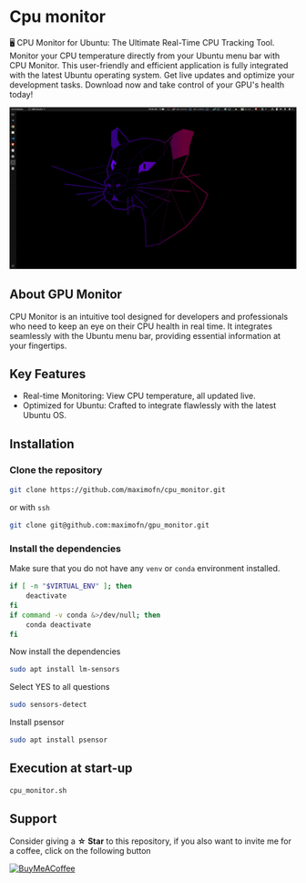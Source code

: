 # Cpu monitor

🖥️ CPU Monitor for Ubuntu: The Ultimate Real-Time CPU Tracking Tool. Monitor your CPU temperature directly from your Ubuntu menu bar with CPU Monitor. This user-friendly and efficient application is fully integrated with the latest Ubuntu operating system. Get live updates and optimize your development tasks. Download now and take control of your GPU's health today!

![cpu monitor](cpu_monitor.gif)

## About GPU Monitor
CPU Monitor is an intuitive tool designed for developers and professionals who need to keep an eye on their CPU health in real time. It integrates seamlessly with the Ubuntu menu bar, providing essential information at your fingertips.

## Key Features
 * Real-time Monitoring: View CPU temperature, all updated live.
 * Optimized for Ubuntu: Crafted to integrate flawlessly with the latest Ubuntu OS.

## Installation

### Clone the repository

```bash
git clone https://github.com/maximofn/cpu_monitor.git
```

or with `ssh`

```bash
git clone git@github.com:maximofn/gpu_monitor.git
```

### Install the dependencies

Make sure that you do not have any `venv` or `conda` environment installed.

```bash
if [ -n "$VIRTUAL_ENV" ]; then
    deactivate
fi
if command -v conda &>/dev/null; then
    conda deactivate
fi
```

Now install the dependencies

```bash
sudo apt install lm-sensors
```

Select YES to all questions

```bash
sudo sensors-detect
```

Install psensor

```bash
sudo apt install psensor
```

## Execution at start-up

```bash
cpu_monitor.sh
```

## Support

Consider giving a **☆ Star** to this repository, if you also want to invite me for a coffee, click on the following button

[![BuyMeACoffee](https://img.shields.io/badge/Buy_Me_A_Coffee-support_my_work-FFDD00?style=for-the-badge&logo=buy-me-a-coffee&logoColor=white&labelColor=101010)](https://www.buymeacoffee.com/maximofn)